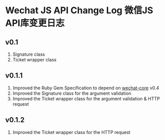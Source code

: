 # Wechat JS API Change Log 微信JS API库变更日志

## v0.1
1. Signature class
2. Ticket wrapper class

## v0.1.1
1. Improved the Ruby Gem Specification to depend on [wechat-core](https://github.com/topbitdu/wechat-core) v0.4
2. Improved the Signature class for the argument validation
3. Improved the Ticket wrapper class for the argument validation & HTTP request

## v0.1.2
1. Improved the Ticket wrapper class for the HTTP request

